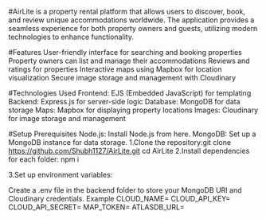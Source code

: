 #AirLite is a property rental platform that allows users to discover, book, and review unique accommodations worldwide. The application provides a seamless experience for both property owners and guests, utilizing modern technologies to enhance functionality.

#Features
User-friendly interface for searching and booking properties
Property owners can list and manage their accommodations
Reviews and ratings for properties
Interactive maps using Mapbox for location visualization
Secure image storage and management with Cloudinary

#Technologies Used
Frontend: EJS (Embedded JavaScript) for templating
Backend: Express.js for server-side logic
Database: MongoDB for data storage
Maps: Mapbox for displaying property locations
Images: Cloudinary for image storage and management

#Setup
Prerequisites
Node.js: Install Node.js from here.
MongoDB: Set up a MongoDB instance for data storage.
1.Clone the repository:git clone https://github.com/Shubh1127/AirLite.git
cd AirLite
2.Install dependencies for each folder:
npm i

3.Set up environment variables:

Create a .env file in the backend folder to store your MongoDB URI and Cloudinary credentials.
Example
CLOUD_NAME=
CLOUD_API_KEY=
CLOUD_API_SECRET=
MAP_TOKEN=
ATLASDB_URL=
